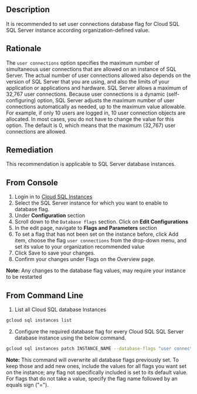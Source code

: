## Description

It is recommended to set user connections database flag for Cloud SQL SQL Server instance according organization-defined value.

## Rationale

The `user connections` option specifies the maximum number of simultaneous user connections that are allowed on an instance of SQL Server. The actual number of user
connections allowed also depends on the version of SQL Server that you are using, and also the limits of your application or applications and hardware. SQL Server allows a maximum of 32,767 user connections. Because user connections is a dynamic (self-configuring) option, SQL Server adjusts the maximum number of user connections automatically as needed, up to the maximum value allowable. For example, if only 10 users are logged in, 10 user connection objects are allocated. In most cases, you do not have to change the value for this option. The default is 0, which means that the maximum (32,767) user connections
are allowed.

## Remediation

This recommendation is applicable to SQL Server database instances.

## From Console

1. Login in to [Cloud SQL Instances](https://console.cloud.google.com/sql/instances)
2. Select the SQL Server instance for which you want to enable to database flag.
3. Under **Configuration** section
4. Scroll down to the `Database flags` section. Click on **Edit Configurations**
5. In the edit page, navigate to **Flags and Parameters** section
6. To set a flag that has not been set on the instance before, click Add item, choose the flag `user connections` from the drop-down menu, and set its value to your organization recommended value
7. Click Save to save your changes.
8. Confirm your changes under Flags on the Overview page.

**Note:** Any changes to the database flag values, may require your instance to be restarted

## From Command Line

1. List all Cloud SQL database Instances

```bash
gcloud sql instances list
```

2. Configure the required database flag for every Cloud SQL SQL Server database instance using the below command.

```bash
gcloud sql instances patch INSTANCE_NAME --database-flags "user connections=[0-32,767]"
```

**Note:** This command will overwrite all database flags previously set. To keep those and add new ones, include the values for all flags you want set on the
instance; any flag not specifically included is set to its default value. For flags that do not take a value, specify the flag name followed by an equals
sign ("=").
